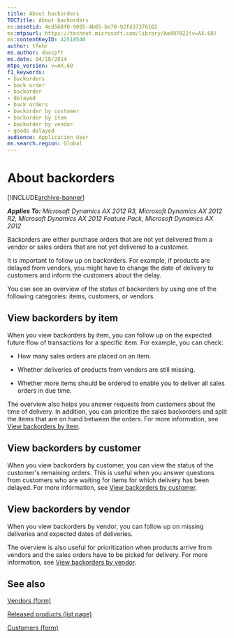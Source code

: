 ```yaml
---
title: About backorders
TOCTitle: About backorders
ms:assetid: 4cd568f0-9095-4b05-be70-92fd37376102
ms:mtpsurl: https://technet.microsoft.com/library/Aa497022(v=AX.60)
ms:contentKeyID: 42518540
author: tfehr
ms.author: daxcpft
ms.date: 04/18/2014
mtps_version: v=AX.60
f1_keywords:
- backorders
- back order
- backorder
- delayed
- back orders
- backorder by customer
- backorder by item
- backorder by vendor
- goods delayed
audience: Application User
ms.search.region: Global
---
```


# About backorders 


[!INCLUDE[archive-banner](includes/archive-banner.md)]


_**Applies To:** Microsoft Dynamics AX 2012 R3, Microsoft Dynamics AX 2012 R2, Microsoft Dynamics AX 2012 Feature Pack, Microsoft Dynamics AX 2012_

Backorders are either purchase orders that are not yet delivered from a vendor or sales orders that are not yet delivered to a customer.

It is important to follow up on backorders. For example, if products are delayed from vendors, you might have to change the date of delivery to customers and inform the customers about the delay.

You can see an overview of the status of backorders by using one of the following categories: items, customers, or vendors.

## View backorders by item

When you view backorders by item, you can follow up on the expected future flow of transactions for a specific item. For example, you can check:

  - How many sales orders are placed on an item.

  - Whether deliveries of products from vendors are still missing.

  - Whether more items should be ordered to enable you to deliver all sales orders in due time.

The overview also helps you answer requests from customers about the time of delivery. In addition, you can prioritize the sales backorders and split the items that are on hand between the orders. For more information, see [View backorders by item](view-backorders-by-item.md).

## View backorders by customer

When you view backorders by customer, you can view the status of the customer's remaining orders. This is useful when you answer questions from customers who are waiting for items for which delivery has been delayed. For more information, see [View backorders by customer](view-backorders-by-customer.md).

## View backorders by vendor

When you view backorders by vendor, you can follow up on missing deliveries and expected dates of deliveries.

The overview is also useful for prioritization when products arrive from vendors and the sales orders have to be picked for delivery. For more information, see [View backorders by vendor](view-backorders-by-vendor.md).

## See also

[Vendors (form)](https://technet.microsoft.com/library/aa592162\(v=ax.60\))

[Released products (list page)](https://technet.microsoft.com/library/hh597154\(v=ax.60\))

[Customers (form)](https://technet.microsoft.com/library/aa590606\(v=ax.60\))

  



